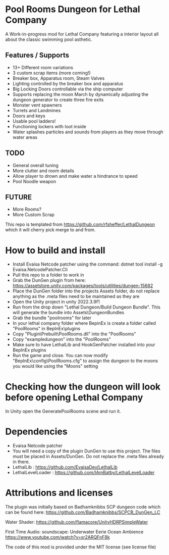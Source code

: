 # Pool Rooms Dungeon for Lethal Company
A Work-in-progress mod for Lethal Company featuring a interior layout all about the classic swimming pool asthetic.

## Features / Supports
- 13+ Different room variations
- 3 custom scrap items (more coming!)
- Breaker box, Apparatus room, Steam Valves
- Lighting controlled by the breaker box and apparatus
- Big Locking Doors controllable via the ship computer
- Supports replacing the moon March by dynamically adjusting the dungeon generator to create three fire exits
- Monster vent spawners
- Turrets and Landmines
- Doors and keys
- Usable pool ladders!
- Functioning lockers with loot inside
- Water splashes particles and sounds from players as they move through water areas

## TODO
- General overall tuning
- More clutter and room details
- Allow player to drown and make water a hindrance to speed
- Pool Noodle weapon

## FUTURE
- More Rooms?
- More Custom Scrap

This repo is templated from https://github.com/rfsheffer/LethalDungeon which it will cherry pick merge to and from.

# How to build and install
- Install Evaisa Netcode patcher using the command: dotnet tool install -g Evaisa.NetcodePatcher.Cli
- Pull this repo to a folder to work in
- Grab the DunGen plugin from here: https://assetstore.unity.com/packages/tools/utilities/dungen-15682
- Place the DunGen folder into the projects Assets folder, do not replace anything as the .meta files need to be maintained as they are
- Open the Unity project in unity 2022.3.9f1
- Run from the drop down "Lethal Dungeon/Build Dungeon Bundle". This will generate the bundle into Assets\DungeonBundles
- Grab the bundle "poolrooms" for later
- In your lethal company folder where BepinEx is create a folder called "PoolRooms" in BepInEx\plugins
- Copy "Plugin\Prebuilt\PoolRooms.dll" into the "PoolRooms"
- Copy "exampledungeon" into the "PoolRooms"
- Make sure to have LethalLib and HookGenPatcher installed into your BepInEx plugins
- Run the game and close. You can now modify "BepInEx\config\PoolRooms.cfg" to assign the dungeon to the moons you would like using the "Moons" setting

# Checking how the dungeon will look before opening Lethal Company
In Unity open the GeneratePoolRooms scene and run it.

# Dependencies
- Evaisa Netcode patcher
- You will need a copy of the plugin DunGen to use this project. The files must be placed in Assets/DunGen. Do not replace the .meta files already in there.
- LethalLib : https://github.com/EvaisaDev/LethalLib
- LethalLevelLoader : https://github.com/IAmBatby/LethalLevelLoader

# Attributions and licenses
The plugin was initially based on Badhamknibbs SCP dungeon code which can be found here:
 https://github.com/Badhamknibbs/SCPCB_DunGen_LC

Water Shader:
 https://github.com/flamacore/UnityHDRPSimpleWater

First Time Audio:
soundscape: Underwater Eerie Ocean Ambience
 https://www.youtube.com/watch?v=xr2ARQFnF8k

The code of this mod is provided under the MIT license (see license file)
